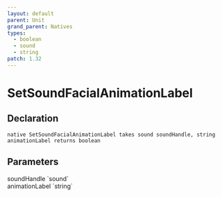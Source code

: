 ```yaml
---
layout: default
parent: Unit
grand_parent: Natives
types:
  - boolean
  - sound
  - string
patch: 1.32
---
```


# SetSoundFacialAnimationLabel

## Declaration

```
native SetSoundFacialAnimationLabel takes sound soundHandle, string animationLabel returns boolean
```

## Parameters
<dl>
  <dt>soundHandle `sound`</dt>
  <dd></dd>

  <dt>animationLabel `string`</dt>
  <dd></dd>
</dl>